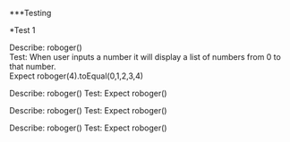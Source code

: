 ***Testing

*Test 1

Describe: roboger()   
Test: When user inputs a number it will display a list of numbers from 0 to that number.   
Expect roboger(4).toEqual(0,1,2,3,4)   

Describe: roboger()
Test:
Expect roboger()

Describe: roboger()
Test:
Expect roboger()

Describe: roboger()
Test:
Expect roboger()